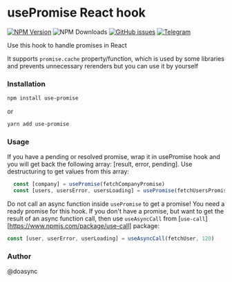# usePromise React hook

[![NPM Version][npm-image]][npm-url] ![NPM Downloads][downloads-image] [![GitHub issues][issues-image]][issues-url] [![Telegram][telegram-image]][telegram-url]

[npm-image]: https://img.shields.io/npm/v/use-promise.svg
[npm-url]: https://www.npmjs.com/package/use-promise
[downloads-image]: https://img.shields.io/npm/dw/use-promise.svg
[issues-image]: https://img.shields.io/github/issues/doasync/use-promise.svg
[issues-url]: https://github.com/doasync/use-promise/issues
[telegram-image]: http://i.imgur.com/WANXk3d.png
[telegram-url]: https://t.me/doasync

Use this hook to handle promises in React

It supports `promise.cache` property/function, which is used by some libraries and prevents unnecessary rerenders but you can use it by yourself

### Installation

```bash
npm install use-promise
```

or

```bash
yarn add use-promise
```

### Usage

If you have a pending or resolved promise, wrap it in usePromise hook and you will get back the following array: [result, error, pending]. Use destructuring to get values from this array:

```js
  const [company] = usePromise(fetchCompanyPromise)
  const [users, usersError, usersLoading] = usePromise(fetchUsersPromise)
```

Do not call an async function inside `usePromise` to get a promise! You need a ready promise for this hook. If you don't have a promise, but want to get the result of an async function call, then use `useAsyncCall` from [`use-call`][https://www.npmjs.com/package/use-call] package:

```js
const [user, userError, userLoading] = useAsyncCall(fetchUser, 120)
```

### Author
@doasync
